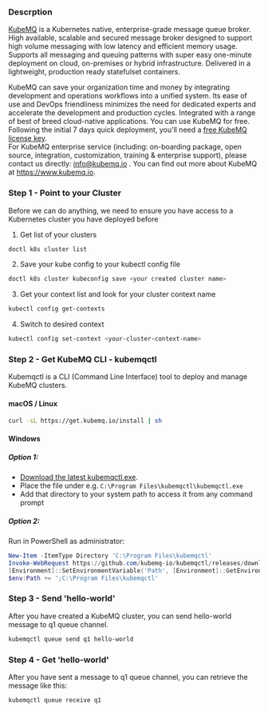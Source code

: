 ### Descrption
[KubeMQ](https://kubemq.io) is a Kubernetes native, enterprise-grade message queue broker.
High available, scalable and secured message broker designed to support high volume messaging with low latency and efficient memory usage. Supports all messaging and queuing patterns with super easy one-minute deployment on cloud, on-premises or hybrid infrastructure. Delivered in a lightweight, production ready statefulset containers.

KubeMQ can save your organization time and money by integrating development and operations workflows into a unified system. Its ease of use and DevOps friendliness minimizes the need for dedicated experts and accelerate the development and production cycles. Integrated with a range of best of breed cloud-native applications.
You can use KubeMQ for free. Following the initial 7 days quick deployment, you'll need a [free KubeMQ license key](https://account.kubemq.io/login/register).  
For KubeMQ enterprise service (including: on-boarding package, open source, integration, customization, training & enterprise support), please contact us directly: info@kubemq.io .
You can find out more about KubeMQ at https://www.kubemq.io.

### Step 1 - Point to your Cluster

Before we can do anything, we need to ensure you have access to a Kubernetes cluster you have deployed before

1. Get list of your clusters
```bash
doctl k8s cluster list
```

2. Save your kube config to your kubectl config file
```bash
doctl k8s cluster kubeconfig save <your created cluster name>
```

3. Get your context list and look for your cluster context name
```bash
kubectl config get-contexts
```

4. Switch to desired context

```bash
kubectl config set-context <your-cluster-context-name>
```

### Step 2 - Get KubeMQ CLI - kubemqctl

Kubemqctl is a CLI (Command Line Interface) tool to deploy and manage KubeMQ clusters.

#### macOS / Linux

```bash
curl -sL https://get.kubemq.io/install | sh 
```
#### Windows

##### Option 1:

- [Download the latest kubemqctl.exe](https://github.com/kubemq-io/kubemqctl/releases/download/latest/kubemqctl.exe).
- Place the file under e.g. `C:\Program Files\kubemqctl\kubemqctl.exe`
- Add that directory to your system path to access it from any command prompt

##### Option 2:
Run in PowerShell as administrator:

```powershell
New-Item -ItemType Directory 'C:\Program Files\kubemqctl'
Invoke-WebRequest https://github.com/kubemq-io/kubemqctl/releases/download/latest/kubemqctl.exe -OutFile 'C:\Program Files\kubemqctl\kubemqctl.exe'
[Environment]::SetEnvironmentVariable('Path', [Environment]::GetEnvironmentVariable('Path', [EnvironmentVariableTarget]::Machine) + ';C:\Program Files\kubemqctl', [EnvironmentVariableTarget]::Machine)
$env:Path += ';C:\Program Files\kubemqctl'
```


### Step 3 - Send 'hello-world'

After you have created a KubeMQ cluster, you can send hello-world message to q1 queue channel.

``` bash
kubemqctl queue send q1 hello-world
```

### Step 4 - Get 'hello-world'

After you have sent a message to q1 queue channel, you can retrieve the message like this:

``` bash
kubemqctl queue receive q1
```

